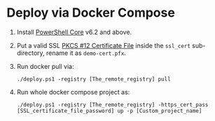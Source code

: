 # Deploy via Docker Compose

1. Install [PowerShell Core](https://github.com/powershell/powershell) v6.2 and above.
2. Put a valid SSL [PKCS #12 Certificate File](https://fileinfo.com/extension/pfx#PKCS_#12_Certificate_File) inside the `ssl_cert` sub-directory, rename it as `demo-cert.pfx`.
3. Run docker pull via:  
  
    ```Shell
    ./deploy.ps1 -registry [The_remote_registry] pull
    ```

4. Run whole docker compose project as:  
  
    ```Shell
    ./deploy.ps1 -registry [The_remote_registry] -https_cert_pass [SSL_certificate_file_password] up -p [Custom_project_name]
    ```
